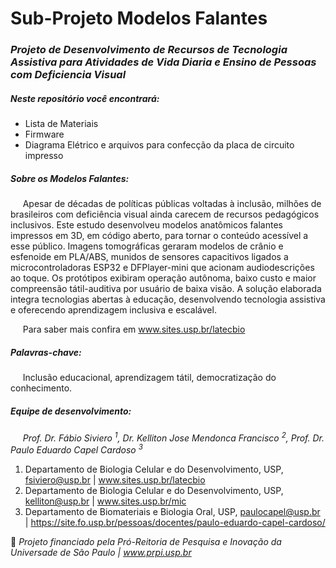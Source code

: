 # Sub-Projeto Modelos Falantes
### **_Projeto de Desenvolvimento de Recursos de Tecnologia Assistiva para Atividades de Vida Diaria e Ensino de Pessoas com Deficiencia Visual_**

##### Neste repositório você encontrará:

* Lista de Materiais
* Firmware
* Diagrama Elétrico e arquivos para confecção da placa de circuito impresso

##### Sobre os Modelos Falantes:
&#160;&#160;&#160;&#160;&#160;Apesar de décadas de políticas públicas voltadas à inclusão, milhões de brasileiros com
deficiência visual ainda carecem de recursos pedagógicos inclusivos. Este estudo
desenvolveu modelos anatômicos falantes impressos em 3D, em código aberto, para
tornar o conteúdo acessível a esse público. Imagens tomográficas geraram modelos de
crânio e esfenoide em PLA/ABS, munidos de sensores capacitivos ligados a
microcontroladoras ESP32 e DFPlayer-mini que acionam audiodescrições ao toque. Os
protótipos exibiram operação autônoma, baixo custo e maior compreensão tátil-auditiva
por usuário de baixa visão. A solução elaborada integra tecnologias abertas à educação,
desenvolvendo tecnologia assistiva e oferecendo aprendizagem inclusiva e escalável. 

&#160;&#160;&#160;&#160;&#160;Para saber mais confira em www.sites.usp.br/latecbio

##### Palavras-chave: 
&#160;&#160;&#160;&#160;&#160;Inclusão educacional, aprendizagem tátil, democratização do conhecimento.

##### Equipe de desenvolvimento:

 &#160;&#160;&#160;&#160;&#160;_Prof. Dr. Fábio Siviero <sup>1</sup>, Dr. Kelliton Jose Mendonca Francisco <sup>2</sup>, Prof. Dr. Paulo Eduardo Capel Cardoso <sup>3</sup>_

 1. Departamento de Biologia Celular e do Desenvolvimento, USP, fsiviero@usp.br | www.sites.usp.br/latecbio
 2. Departamento de Biologia Celular e do Desenvolvimento, USP, kelliton@usp.br | www.sites.usp.br/mic
 3. Departamento de Biomateriais e Biologia Oral, USP, paulocapel@usp.br | https://site.fo.usp.br/pessoas/docentes/paulo-eduardo-capel-cardoso/

🤝 _Projeto financiado pela Pró-Reitoria de Pesquisa e Inovação da Universade de São Paulo | www.prpi.usp.br_


